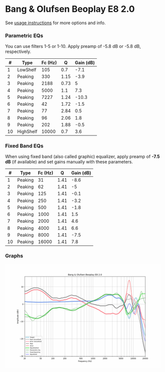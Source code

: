 # Bang & Olufsen Beoplay E8 2.0
See [usage instructions](https://github.com/jaakkopasanen/AutoEq#usage) for more options and info.

### Parametric EQs
You can use filters 1-5 or 1-10. Apply preamp of -5.8 dB or -5.8 dB, respectively.

|   # | Type      |   Fc (Hz) |    Q |   Gain (dB) |
|-----|-----------|-----------|------|-------------|
|   1 | LowShelf  |       105 | 0.7  |        -7.1 |
|   2 | Peaking   |       330 | 1.15 |        -3.9 |
|   3 | Peaking   |      2188 | 0.73 |         5   |
|   4 | Peaking   |      5000 | 1.1  |         7.3 |
|   5 | Peaking   |      7227 | 1.24 |       -10.3 |
|   6 | Peaking   |        42 | 1.72 |        -1.5 |
|   7 | Peaking   |        77 | 2.84 |         0.5 |
|   8 | Peaking   |        96 | 2.06 |         1.8 |
|   9 | Peaking   |       202 | 1.88 |        -0.5 |
|  10 | HighShelf |     10000 | 0.7  |         3.6 |

### Fixed Band EQs
When using fixed band (also called graphic) equalizer, apply preamp of **-7.5 dB** (if available) and set gains manually with these parameters.

|   # | Type    |   Fc (Hz) |    Q |   Gain (dB) |
|-----|---------|-----------|------|-------------|
|   1 | Peaking |        31 | 1.41 |        -8.6 |
|   2 | Peaking |        62 | 1.41 |        -5   |
|   3 | Peaking |       125 | 1.41 |        -0.1 |
|   4 | Peaking |       250 | 1.41 |        -3.2 |
|   5 | Peaking |       500 | 1.41 |        -1.8 |
|   6 | Peaking |      1000 | 1.41 |         1.5 |
|   7 | Peaking |      2000 | 1.41 |         4.6 |
|   8 | Peaking |      4000 | 1.41 |         6.6 |
|   9 | Peaking |      8000 | 1.41 |        -7.5 |
|  10 | Peaking |     16000 | 1.41 |         7.8 |

### Graphs
![](./Bang%20&%20Olufsen%20Beoplay%20E8%202.0.png)
